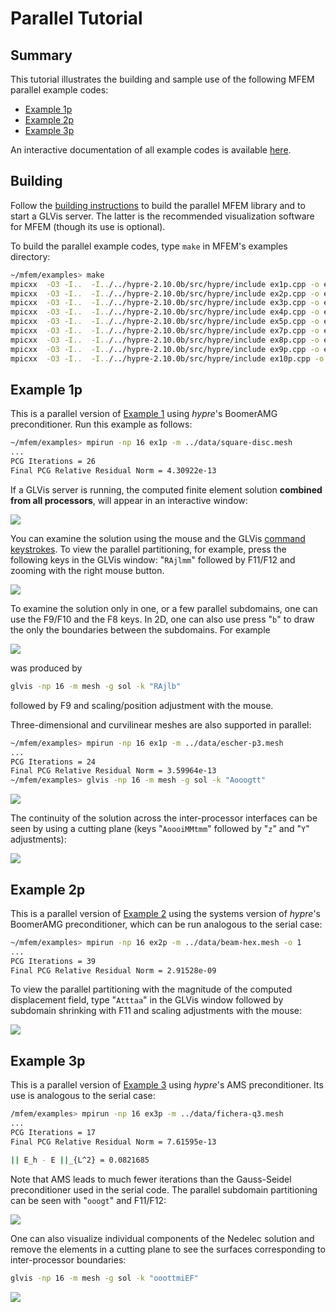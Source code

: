 # Parallel Tutorial

## Summary

This tutorial illustrates the building and sample use of the following MFEM parallel example codes:

  - [Example 1p](#example-1p)
  - [Example 2p](#example-2p)
  - [Example 3p](#example-3p)

An interactive documentation of all example codes is available [here](examples.md).

## Building

Follow the [building instructions](building.md) to build the parallel MFEM library and to start a GLVis server. The latter is the recommended visualization software for MFEM (though its use is optional).

To build the parallel example codes, type `make` in MFEM's examples directory:
```sh
~/mfem/examples> make
mpicxx  -O3 -I..  -I../../hypre-2.10.0b/src/hypre/include ex1p.cpp -o ex1p ...
mpicxx  -O3 -I..  -I../../hypre-2.10.0b/src/hypre/include ex2p.cpp -o ex2p ...
mpicxx  -O3 -I..  -I../../hypre-2.10.0b/src/hypre/include ex3p.cpp -o ex3p ...
mpicxx  -O3 -I..  -I../../hypre-2.10.0b/src/hypre/include ex4p.cpp -o ex4p ...
mpicxx  -O3 -I..  -I../../hypre-2.10.0b/src/hypre/include ex5p.cpp -o ex5p ...
mpicxx  -O3 -I..  -I../../hypre-2.10.0b/src/hypre/include ex7p.cpp -o ex7p ...
mpicxx  -O3 -I..  -I../../hypre-2.10.0b/src/hypre/include ex8p.cpp -o ex8p ...
mpicxx  -O3 -I..  -I../../hypre-2.10.0b/src/hypre/include ex9p.cpp -o ex9p ...
mpicxx  -O3 -I..  -I../../hypre-2.10.0b/src/hypre/include ex10p.cpp -o ex10p ...
```

## Example 1p

This is a parallel version of [Example 1](serial-tutorial.md#example-1) using *hypre*'s BoomerAMG preconditioner. Run this example as follows:
```sh
~/mfem/examples> mpirun -np 16 ex1p -m ../data/square-disc.mesh
...
PCG Iterations = 26
Final PCG Relative Residual Norm = 4.30922e-13
```

If a GLVis server is running, the computed finite element solution **combined from all processors**, will appear in an interactive window:

![](img/ex1p-np16-1.png)

You can examine the solution using the mouse and the GLVis [command keystrokes](https://raw.githubusercontent.com/glvis/glvis/master/README).
To view the parallel partitioning, for example, press the following keys in the GLVis window: "`RAjlmm`" followed by F11/F12 and zooming with the right mouse button.

![](img/ex1p-np16-2.png)

To examine the solution only in one, or a few parallel subdomains, one can use the F9/F10 and the F8 keys. In 2D, one can also use press "`b`" to draw the only the boundaries between the subdomains. For example

![](img/ex1p-np16-3.png)

was produced by
```sh
glvis -np 16 -m mesh -g sol -k "RAjlb"
```
followed by F9 and scaling/position adjustment with the mouse.

Three-dimensional and curvilinear meshes are also supported in parallel:

```sh
~/mfem/examples> mpirun -np 16 ex1p -m ../data/escher-p3.mesh
...
PCG Iterations = 24
Final PCG Relative Residual Norm = 3.59964e-13
~/mfem/examples> glvis -np 16 -m mesh -g sol -k "Aooogtt"
```

![](img/ex1p-np16-escher-1.png)

The continuity of the solution across the inter-processor interfaces can be seen by using a cutting plane (keys "`AoooiMMtmm`" followed by "`z`" and "`Y`" adjustments):

![](img/ex1p-np16-escher-2.png)


## Example 2p

This is a parallel version of [Example 2](serial-tutorial.md#example-2) using the systems version of *hypre*'s BoomerAMG preconditioner, which can be run analogous to the serial case:

```sh
~/mfem/examples> mpirun -np 16 ex2p -m ../data/beam-hex.mesh -o 1
...
PCG Iterations = 39
Final PCG Relative Residual Norm = 2.91528e-09
```

To view the parallel partitioning with the magnitude of the computed displacement field, type "`Atttaa`" in the GLVis window followed by subdomain shrinking with F11 and scaling adjustments with the mouse:

![](img/ex2p-np16-beam-hex.png)

## Example 3p

This is a parallel version of [Example 3](serial-tutorial.md#example-3) using *hypre*'s AMS preconditioner. Its use is analogous to the serial case:

```sh
/mfem/examples> mpirun -np 16 ex3p -m ../data/fichera-q3.mesh
...
PCG Iterations = 17
Final PCG Relative Residual Norm = 7.61595e-13

|| E_h - E ||_{L^2} = 0.0821685
```

Note that AMS leads to much fewer iterations than the Gauss-Seidel preconditioner used in the serial code. The parallel subdomain partitioning can be seen with "`ooogt`" and F11/F12:

![](img/ex3p-np16-fichera-q3.png)

One can also visualize individual components of the Nedelec solution and remove the elements in a cutting plane to see the surfaces corresponding to inter-processor boundaries:
```sh
glvis -np 16 -m mesh -g sol -k "ooottmiEF"
```

![](img/ex3p-np16-fichera-q3-2.png)

